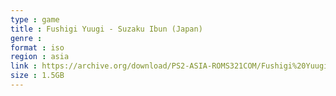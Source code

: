 ```yaml
---
type : game
title : Fushigi Yuugi - Suzaku Ibun (Japan)
genre : 
format : iso
region : asia
link : https://archive.org/download/PS2-ASIA-ROMS321COM/Fushigi%20Yuugi%20-%20Suzaku%20Ibun%20%28Japan%29.7z
size : 1.5GB
---
```

